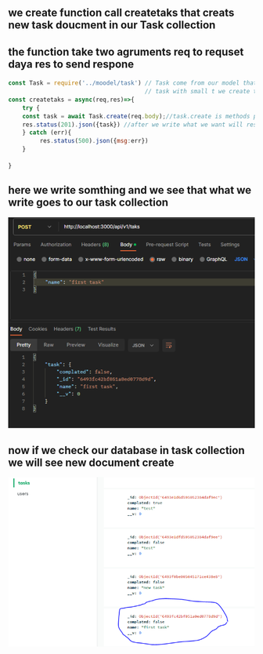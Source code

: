 ## we create function call createtaks that creats new task doucment in our Task collection
## the function take two agruments req to requset daya res to send respone
```js
const Task = require('../moodel/task') // Task come from our model that we create our schema there
                                       // task with small t we create to store our new task
const createtaks = async(req,res)=>{
    try {
    const task = await Task.create(req.body);//task.create is methods provied from mongoose
    res.status(201).json({task}) //after we write what we want will res will send json file to our database collection (Task)
    } catch (err){
         res.status(500).json({msg:err})
    }

}
```
## here we write somthing and we see that what we write goes to our task collection
![](./1-pic.PNG)

## now if we check our database in task collection we will see new document create

![](./2-pic.PNG)